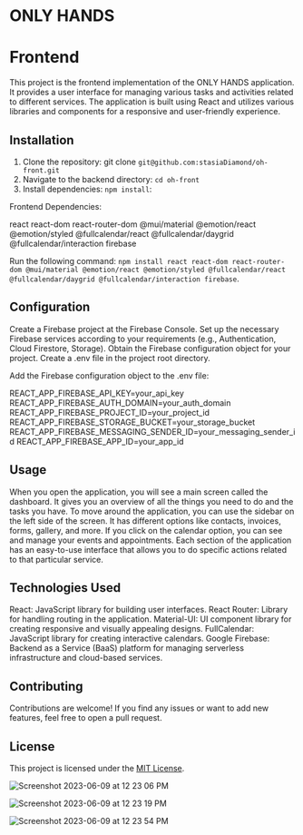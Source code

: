 # ONLY HANDS

# Frontend



This project is the frontend implementation of the ONLY HANDS application. It provides a user interface for managing various tasks and activities related to different services. The application is built using React and utilizes various libraries and components for a responsive and user-friendly experience.




## Installation



1. Clone the repository: git clone `git@github.com:stasiaDiamond/oh-front.git`
2. Navigate to the backend directory: `cd oh-front`
3. Install dependencies: `npm install`: 

Frontend Dependencies:

react
react-dom
react-router-dom
@mui/material
@emotion/react
@emotion/styled
@fullcalendar/react
@fullcalendar/daygrid
@fullcalendar/interaction
firebase

Run the following command: `npm install react react-dom react-router-dom @mui/material @emotion/react @emotion/styled @fullcalendar/react @fullcalendar/daygrid @fullcalendar/interaction firebase`.






## Configuration


Create a Firebase project at the Firebase Console.
Set up the necessary Firebase services according to your requirements (e.g., Authentication, Cloud Firestore, Storage).
Obtain the Firebase configuration object for your project.
Create a .env file in the project root directory.

Add the Firebase configuration object to the .env file:

REACT_APP_FIREBASE_API_KEY=your_api_key
REACT_APP_FIREBASE_AUTH_DOMAIN=your_auth_domain
REACT_APP_FIREBASE_PROJECT_ID=your_project_id
REACT_APP_FIREBASE_STORAGE_BUCKET=your_storage_bucket
REACT_APP_FIREBASE_MESSAGING_SENDER_ID=your_messaging_sender_id
REACT_APP_FIREBASE_APP_ID=your_app_id






## Usage


When you open the application, you will see a main screen called the dashboard. It gives you an overview of all the things you need to do and the tasks you have. To move around the application, you can use the sidebar on the left side of the screen. It has different options like contacts, invoices, forms, gallery, and more. If you click on the calendar option, you can see and manage your events and appointments. Each section of the application has an easy-to-use interface that allows you to do specific actions related to that particular service.




## Technologies Used


React: JavaScript library for building user interfaces.
React Router: Library for handling routing in the application.
Material-UI: UI component library for creating responsive and visually appealing designs.
FullCalendar: JavaScript library for creating interactive calendars.
Google Firebase: Backend as a Service (BaaS) platform for managing serverless infrastructure and cloud-based services.





## Contributing


Contributions are welcome! If you find any issues or want to add new features, feel free to open a pull request.



## License


This project is licensed under the [MIT License](LICENSE).



![Screenshot 2023-06-09 at 12 23 06 PM](https://github.com/stasiaDiamond/oh-front/assets/119384486/0bc6d230-cd52-47fd-bf24-27a59b581af5)


![Screenshot 2023-06-09 at 12 23 19 PM](https://github.com/stasiaDiamond/oh-front/assets/119384486/6f1f8ed0-85f9-466a-b528-d271ab18868b)


![Screenshot 2023-06-09 at 12 23 54 PM](https://github.com/stasiaDiamond/oh-front/assets/119384486/4cba34dd-c0a2-413e-a624-b83f1550c273)
